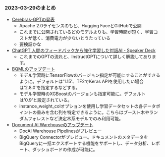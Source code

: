 ### 2023-03-29のまとめ

- [Cerebras-GPTの発表](https://www.cerebras.net/blog/cerebras-gpt-a-family-of-open-compute-efficient-large-language-models/)
  - Apache 2.0ライセンスのもと、Hugging FaceとGitHubで公開
  - これまでに公開されているどのモデルよりも、学習時間が短く、学習コストが低く、消費電力が少ないとうたっている
  - 要検証かな
- [ChatGPT 人間のフィードバックから強化学習した対話AI - Speaker Deck](https://speakerdeck.com/imai_eruel/chatgpt-imai)
  - これまでのGPTの流れと、InstructGPTについて詳しく解説してあります。
- [BQMLのアップデート](https://cloud.google.com/bigquery-ml/docs/release-notes#March_28_2023)
  - モデル学習時にTensorFlowのバージョン指定が可能にすることができるように。デフォルトは'1.15'、TF2でKeras APIを使用したい場合は'2.8.0'を指定するなどする。
  - モデル学習時のXGBoostのバージョンも指定可能に。デフォルトは'0.9'と設定されている。
  - instance_weight_colオプションを使用し学習データセットの各データポイントの重みを含む列を特定できるように。こちらはブースト木やランダムフォレストなど決定木系モデルでのみ利用可能。
- [Document AI Warehouseのアップデート](https://cloud.google.com/document-warehouse/docs/release-notes)
  - DocAI Warehouse Pipelinesがプレビュー
  - BigQuery Connectorがプレビュー。ドキュメントのメタデータをBigQueryに一括エクスポートする機能をサポートし、データ分析、レポート、ダッシュボードの作成が可能に。
